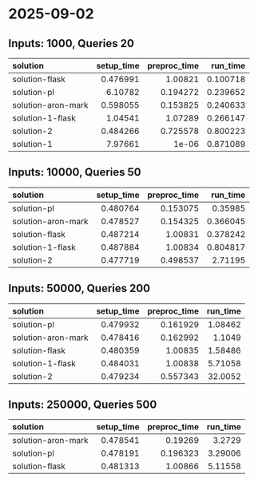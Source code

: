 # 2025-09-02

## Inputs: 1000, Queries 20

| solution           |   setup_time |   preproc_time |   run_time |
|:-------------------|-------------:|---------------:|-----------:|
| solution-flask     |     0.476991 |       1.00821  |   0.100718 |
| solution-pl        |     6.10782  |       0.194272 |   0.239652 |
| solution-aron-mark |     0.598055 |       0.153825 |   0.240633 |
| solution-1-flask   |     1.04541  |       1.07289  |   0.266147 |
| solution-2         |     0.484266 |       0.725578 |   0.800223 |
| solution-1         |     7.97661  |       1e-06    |   0.871089 |

## Inputs: 10000, Queries 50

| solution           |   setup_time |   preproc_time |   run_time |
|:-------------------|-------------:|---------------:|-----------:|
| solution-pl        |     0.480764 |       0.153075 |   0.35985  |
| solution-aron-mark |     0.478527 |       0.154325 |   0.366045 |
| solution-flask     |     0.487214 |       1.00831  |   0.378242 |
| solution-1-flask   |     0.487884 |       1.00834  |   0.804817 |
| solution-2         |     0.477719 |       0.498537 |   2.71195  |

## Inputs: 50000, Queries 200

| solution           |   setup_time |   preproc_time |   run_time |
|:-------------------|-------------:|---------------:|-----------:|
| solution-pl        |     0.479932 |       0.161929 |    1.08462 |
| solution-aron-mark |     0.478416 |       0.162992 |    1.1049  |
| solution-flask     |     0.480359 |       1.00835  |    1.58486 |
| solution-1-flask   |     0.484031 |       1.00838  |    5.71058 |
| solution-2         |     0.479234 |       0.557343 |   32.0052  |

## Inputs: 250000, Queries 500

| solution           |   setup_time |   preproc_time |   run_time |
|:-------------------|-------------:|---------------:|-----------:|
| solution-aron-mark |     0.478541 |       0.19269  |    3.2729  |
| solution-pl        |     0.478191 |       0.196323 |    3.29006 |
| solution-flask     |     0.481313 |       1.00866  |    5.11558 |